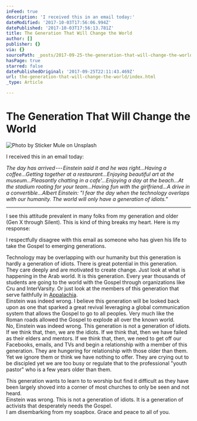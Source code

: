 ```yaml
---
inFeed: true
description: 'I received this in an email today:'
dateModified: '2017-10-03T17:56:06.994Z'
datePublished: '2017-10-03T17:56:13.781Z'
title: The Generation That Will Change the World
author: []
publisher: {}
via: {}
sourcePath: _posts/2017-09-25-the-generation-that-will-change-the-world.md
hasPage: true
starred: false
datePublishedOriginal: '2017-09-25T22:11:43.469Z'
url: the-generation-that-will-change-the-world/index.html
_type: Article

---
```

# The Generation That Will Change the World
![Photo by Sticker Mule on Unsplash](https://imgflo.herokuapp.com/graph/2b2431f8e7ba7b0/ee2e757052a0da678b8c1104c0d5cde6/croprotate.jpg?cropheight=4910&cropwidth=7360&degrees=0&input=https%3A%2F%2Fthe-grid-user-content.s3-us-west-2.amazonaws.com%2Fedb5475a-149e-4652-8c3c-2f8faa012df2.jpg&x=0&y=0)

I received this in an email today:

_The day has arrived --- Einstein said it and he was right...Having a coffee...Getting together at a restaurant...Enjoying beautiful art at the museum...Pleasantly chatting in a cafe'...Enjoying a day at the beach...At the stadium rooting for your team...Having fun with the girlfriend...A drive in a convertible...Albert Einstein: "I fear the day when the technology overlaps with our humanity. The world will only have a generation of idiots."_

---

I see this attitude prevalent in many folks from my generation and older (Gen X through Silent). This is kind of thing breaks my heart. Here is my response:

I respectfully disagree with this email as someone who has given his life to take the Gospel to emerging generations.

Technology may be overlapping with our humanity but this generation is hardly a generation of idiots. There is great potential in this generation. They care deeply and are motivated to create change. Just look at what is happening in the Arab world. It is this generation. Every year thousands of students are going to the world with the Gospel through organizations like Cru and InterVarsity. Or just look at the members of this generation that serve faithfully in [Appalachia][0].  
Einstein was indeed wrong. I believe this generation will be looked back upon as one that sparked a great revival leveraging a global communication system that allows the Gospel to go to all peoples. Very much like the Roman roads allowed the Gospel to explode all over the known world.  
No, Einstein was indeed wrong. This generation is not a generation of idiots. If we think that, then, we are the idiots. If we think that, then we have failed as their elders and mentors. If we think that, then, we need to get off our Facebooks, emails, and TVs and begin a relationship with a member of this generation. They are hungering for relationship with those older than them. Yet we ignore them or think we have nothing to offer. They are crying out to be discipled yet we are too busy or regulate that to the professional "youth pastor" who is a few years older than them.

This generation wants to learn to to worship but find it difficult as they have been largely shoved into a corner of most churches to only be seen and not heard.   
Einstein was wrong. This is not a generation of idiots. It is a generation of activists that desperately needs the Gospel.  
I am disembarking from my soapbox. Grace and peace to all of you.

[0]: http://facebook.com/appalachiaimpact
